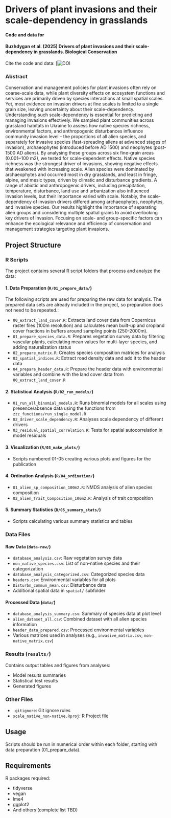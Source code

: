 # Drivers of plant invasions and their scale-dependency in grasslands

#### Code and data for

#### Buzhdygan et al. (2025) Drivers of plant invasions and their scale-dependency in grasslands. Biological Conservation


Cite the code and data: [![DOI]()

<!-- badges: start -->
<!-- badges: end -->

### Abstract
Conservation and management policies for plant invasions often rely on coarse-scale data, while plant diversity effects on ecosystem functions and services are primarily driven by species interactions at small spatial scales. Yet, most evidence on invasion drivers at fine scales is limited to a single grain size, leaving uncertainty about their scale-dependency. Understanding such scale-dependency is essential for predicting and managing invasions effectively.
We sampled plant communities across grassland habitats in Ukraine to assess how native species richness, environmental factors, and anthropogenic disturbances influence community invasion level – the proportions of all alien species, and separately for invasive species (fast-spreading aliens at advanced stages of invasion), archaeophytes (introduced before AD 1500) and neophytes (post-1500 AD aliens). By analysing these groups across six fine-grain areas (0.001‒100 m2), we tested for scale-dependent effects.
Native species richness was the strongest driver of invasions, showing negative effects that weakened with increasing scale. Alien species were dominated by archaeophytes and occurred most in dry grasslands, and least in fringe, alpine, and mesic types, driven by climatic and disturbance gradients. A range of abiotic and anthropogenic drivers, including precipitation, temperature, disturbance, land use and urbanization also influenced invasion levels, but their importance varied with scale. Notably, the scale-dependency of invasion drivers differed among archaeophytes, neophytes, and invasive species. 
Our results highlight the importance of separating alien groups and considering multiple spatial grains to avoid overlooking key drivers of invasion. Focusing on scale- and group-specific factors can enhance the ecological relevance and efficiency of conservation and management strategies targeting plant invasions.


## Project Structure

### R Scripts

The project contains several R script folders that process and analyze the data:

#### 1. Data Preparation (`R/01_prepare_data/`)

The following scripts are used for preparing the raw data for analysis. The
prepared data sets are already included in the project, so preparation does not
need to be repeated.:

- `00_extract_land_cover.R`: Extracts land cover data from Copernicus raster files (100m resolution) and calculates mean built-up and cropland cover fractions in buffers around sampling points (250-2000m).
- `01_prepare_species_data.R`: Prepares vegetation survey data by filtering vascular plants, calculating mean values for multi-layer species, and adding naturalization status
- `02_prepare_matrix.R`: Creates species composition matrices for analysis
- `03_spatial_indices.R`: Extract road density data and add it to the header data
- `04_prepare_header_data.R`: Prepare the header data with environmental variables and combine with the land cover data from `00_extract_land_cover.R`


#### 2. Statistical Analysis (`R/02_run_models/`)

- `01_run_all_binomial_models.R`: Runs binomial models for all scales using presence/absence data using the functions from `zzz_functions/run_single_model.R`
- `02_driver_scale_dependency.R`: Analyses scale dependency of different drivers
- `03_residual_spatial_correlation.R`: Tests for spatial autocorrelation in model residuals

#### 3. Visualization (`R/03_make_plots/`)
- Scripts numbered 01-05 creating various plots and figures for the publication

#### 4. Ordination Analysis (`R/04_ordination/`)
- `01_alien_sp_composition_100m2.R`: NMDS analysis of alien species composition
- `02_alien_Trait_Composition_100m2.R`: Analysis of trait composition

#### 5. Summary Statistics (`R/05_summary_stats/`)
- Scripts calculating various summary statistics and tables

### Data Files

#### Raw Data (`data-raw/`)
- `database_analysis.csv`: Raw vegetation survey data
- `non_native_species.csv`: List of non-native species and their categorization
- `database_analysis_categorized.csv`: Categorized species data
- `headers.csv`: Environmental variables for all plots
- `Disturbn_commun_mean.csv`: Disturbance data
- Additional spatial data in `spatial/` subfolder

#### Processed Data (`data/`)
- `database_analysis_summary.csv`: Summary of species data at plot level
- `alien_dataset_all.csv`: Combined dataset with all alien species information
- `header_data_prepared.csv`: Processed environmental variables
- Various matrices used in analyses (e.g., `invasive_matrix.csv`, `non-native_matrix.csv`)

### Results (`results/`)
Contains output tables and figures from analyses:
- Model results summaries
- Statistical test results
- Generated figures

### Other Files
- `.gitignore`: Git ignore rules
- `scale_native_non-native.Rproj`: R Project file

## Usage

Scripts should be run in numerical order within each folder, starting with data preparation (01_prepare_data).

## Requirements

R packages required:
- tidyverse
- vegan
- lme4
- ggplot2
- And others (complete list TBD)